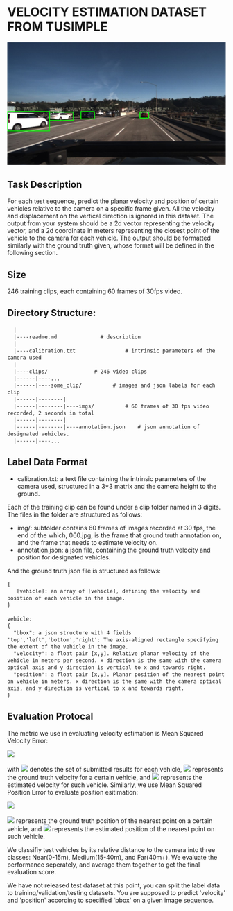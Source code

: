 # VELOCITY ESTIMATION DATASET FROM TUSIMPLE

![](assets/examples/dis1.jpeg)

## Task Description
For each test sequence, predict the planar velocity and position of certain vehicles relative to the camera on a specific frame given. All the velocity and displacement on the vertical direction is ignored in this dataset. The output from your system should be a 2d vector representing the velocity vector, and a 2d coordinate in meters representing the closest point of the vehicle to the camera for each vehicle. The output should be formatted similarly with the ground truth given, whose format will be defined in the following section.

## Size
246 training clips, each containing 60 frames of 30fps video.

## Directory Structure:
      |
      |----readme.md              # description
      |
      |----calibration.txt                # intrinsic parameters of the camera used
      |
      |----clips/               # 246 video clips
      |------|----...
      |------|----some_clip/          # images and json labels for each clip
      |------|--------|
      |------|--------|----imgs/          # 60 frames of 30 fps video recorded, 2 seconds in total
      |------|--------|
      |------|--------|----annotation.json    # json annotation of designated vehicles.
      |------|----...

## Label Data Format

 - calibration.txt: a text file containing the intrinsic parameters of the camera used, structured in a 3*3 matrix and the camera height to the ground.

Each of the training clip can be found under a clip folder named in 3 digits.
The files in the folder are structured as follows:
 - img/:  subfolder contains 60 frames of images recorded at 30 fps, the end of the which, 060.jpg, is the frame that ground truth annotation on, and the frame that needs to estimate velocity on.
 - annotation.json: a json file, containing the ground truth velocity and position for designated vehicles.  

And the ground truth json file is structured as follows:
```
{
   [vehicle]: an array of [vehicle], defining the velocity and position of each vehicle in the image.
}

vehicle:
{
  "bbox": a json structure with 4 fields 'top','left','bottom','right': The axis-aligned rectangle specifying the extent of the vehicle in the image.
  "velocity": a float pair [x,y]. Relative planar velocity of the vehicle in meters per second. x direction is the same with the camera optical axis and y direction is vertical to x and towards right.
  "position": a float pair [x,y]. Planar position of the nearest point on vehicle in meters. x direction is the same with the camera optical axis, and y direction is vertical to x and towards right.
}
```

## Evaluation Protocal
The metric we use in evaluating velocity estimation is Mean Squared Velocity Error:

<img src="https://latex.codecogs.com/gif.latex?$$E_v&space;=&space;\frac{\sum_{c\in&space;C}\|V^{gt}_c-V^{est}_c\|^2}{|C|}$$"/>

with <img src="https://latex.codecogs.com/gif.latex?$C$"/> denotes the set of submitted results for each vehicle, <img src="https://latex.codecogs.com/gif.latex?$V^{gt}_c$"/> represents the ground truth velocity for a certain vehicle, and <img src="https://latex.codecogs.com/gif.latex?$V^{est}_c$"/> represents the estimated velocity for such vehicle. Similarly, we use Mean Squared Position Error to evaluate position esitimation:

<img src="https://latex.codecogs.com/gif.latex?$$E_p&space;=&space;\frac{\sum_{c\in&space;C}\|P^{gt}_c-P^{est}_c\|^2}{|C|}$$"/>

<img src="https://latex.codecogs.com/gif.latex?$P^{gt}_c$"/> represents the ground truth position of the nearest point on a certain vehicle, and <img src="https://latex.codecogs.com/gif.latex?$P^{est}_c$"/> represents the estimated position of the nearest point on such vehicle.

We classifiy test vehicles by its relative distance to the camera into three classes: Near(0-15m), Medium(15-40m), and Far(40m+). We evaluate the performance seperately, and average them together to get the final evaluation score.

We have not released test dataset at this point, you can split the label data to training/validation/testing datasets. You are supposed to predict 'velocity' and 'position' according to specified 'bbox' on a given image sequence.
